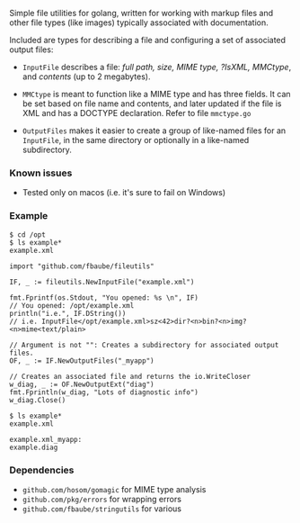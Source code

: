 Simple file utilities for golang, written for working with
markup files and other file types (like images) typically
associated with documentation.

Included are types for describing a file and configuring a
set of associated output files:

* `InputFile` describes a file: *full path, size, MIME type,
?IsXML, MMCtype*, and *contents* (up to 2 megabytes).

* `MMCtype` is meant to function like a MIME type and has three
fields. It can be set based on file name and contents, and later
updated if the file is XML and has a DOCTYPE declaration. Refer
to file `mmctype.go`

* `OutputFiles` makes it easier to create a group of like-named
files for an `InputFile`, in the same directory or optionally
in a like-named subdirectory.

### Known issues

* Tested only on macos (i.e. it's sure to fail on Windows)

### Example

```
$ cd /opt
$ ls example*
example.xml
```

```
import "github.com/fbaube/fileutils"

IF, _ := fileutils.NewInputFile("example.xml")

fmt.Fprintf(os.Stdout, "You opened: %s \n", IF)
// You opened: /opt/example.xml
println("i.e.", IF.DString())
// i.e. InputFile</opt/example.xml>sz<42>dir?<n>bin?<n>img?<n>mime<text/plain>

// Argument is not "": Creates a subdirectory for associated output files.
OF, _ := IF.NewOutputFiles("_myapp")

// Creates an associated file and returns the io.WriteCloser
w_diag, _ := OF.NewOutputExt("diag")
fmt.Fprintln(w_diag, "Lots of diagnostic info")
w_diag.Close()
```

```
$ ls example*
example.xml

example.xml_myapp:
example.diag
```

### Dependencies

* `github.com/hosom/gomagic` for MIME type analysis
* `github.com/pkg/errors` for wrapping errors
* `github.com/fbaube/stringutils` for various
